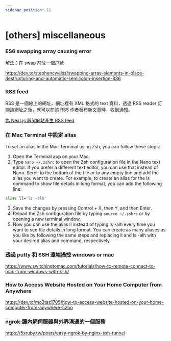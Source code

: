 ```yaml
---
sidebar_position: 11
---
```


# [others] miscellaneous

### ES6 swapping array causing error

解法：在 swap 前放一個逗號

https://dev.to/stephencweiss/swapping-array-elements-in-place-destructuring-and-automatic-semicolon-insertion-886

### RSS feed

RSS 是一個線上的網址，網址裡有 XML 格式的 text 資料，透過 RSS reader 訂閱該網址之後，就可以在該 RSS 作者發布新文章時，收到通知。

[為 Next.js 靜態網站產生 RSS feed](https://code.kpman.cc/2021/05/25/next-js-rss/)

### 在 Mac Terminal 中設定 alias

To set an alias in the Mac Terminal using Zsh, you can follow these steps:

1. Open the Terminal app on your Mac.
2. Type `nano ~/.zshrc` to open the Zsh configuration file in the Nano text editor. If you prefer a different text editor, you can use that instead of Nano.
   Scroll to the bottom of the file or to any empty line and add the alias you want to create. For example, to create an alias for the ls command to show file details in long format, you can add the following line:

```zsh
alias ll='ls -alh'

```

3. Save the changes by pressing Control + X, then Y, and then Enter.
4. Reload the Zsh configuration file by typing `source ~/.zshrc` or by opening a new terminal window.
5. Now you can use the alias ll instead of typing ls -alh every time you want to see file details in long format. You can create as many aliases as you like by following the same steps and replacing ll and ls -alh with your desired alias and command, respectively.

### 透過 putty 和 SSH 遠端操控 windows or mac

https://www.switchingtomac.com/tutorials/how-to-remote-connect-to-mac-from-windows-with-ssh/

### How to Access Website Hosted on Your Home Computer from Anywhere

https://dev.to/mo3taz1705/how-to-access-website-hosted-on-your-home-computer-from-anywhere-52no

### ngrok:讓內網伺服器與外界溝通的一個服務

https://5xruby.tw/posts/easy-ngrok-by-nginx-ssh-tunnel

